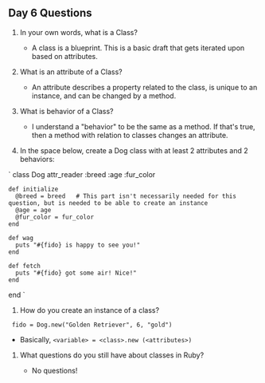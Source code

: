 ## Day 6 Questions

1. In your own words, what is a Class?

   * A class is a blueprint. This is a basic draft that gets iterated upon based on attributes.

1. What is an attribute of a Class?

   * An attribute describes a property related to the class, is unique to an instance, and can be changed by a method.

1. What is behavior of a Class?

   * I understand a "behavior" to be the same as a method. If that's true, then a method with relation to classes changes an attribute.

1. In the space below, create a Dog class with at least 2 attributes and 2 behaviors:

` class Dog
    attr_reader :breed :age :fur_color

    def initialize
      @breed = breed   # This part isn't necessarily needed for this question, but is needed to be able to create an instance
      @age = age
      @fur_color = fur_color
    end

    def wag
      puts "#{fido} is happy to see you!"
    end

    def fetch
      puts "#{fido} got some air! Nice!"
    end
  end `


1. How do you create an instance of a class?

` fido = Dog.new("Golden Retriever", 6, "gold")`

   * Basically, `<variable> = <class>.new (<attributes>)`

1. What questions do you still have about classes in Ruby?

   * No questions!
